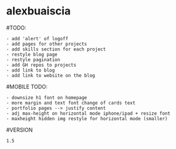 # alexbuaiscia

#TODO:
    
    - add 'alert' of logoff
    - add pages for other projects
    - add skills section for each project
    - restyle blog page
    - restyle pagination
    - add GH repos to projects
    - add link to blog
    - add link to website on the blog

#MOBILE TODO:

    - downsize h1 font on homepage
    - more margin and text font change of cards text
    - portfolio pages --> justify content
    - adj max-height on horizontal mode iphone/ipad + resize font
    - maxheight hidden img restyle for horizontal mode (smaller)

#VERSION

    1.5